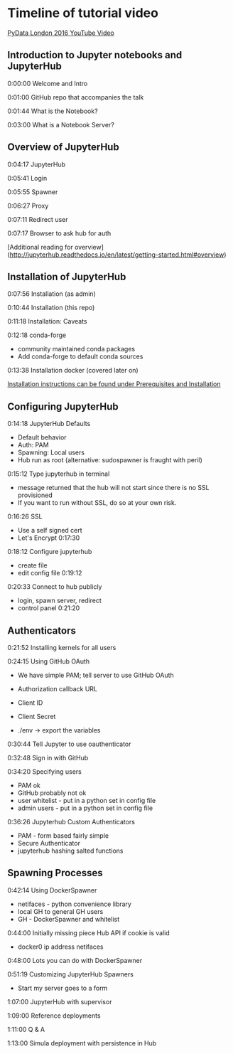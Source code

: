 # Timeline of tutorial video

[PyData London 2016 YouTube Video](https://youtu.be/gSVvxOchT8Y)

## Introduction to Jupyter notebooks and JupyterHub

0:00:00 Welcome and Intro

0:01:00 GitHub repo that accompanies the talk

0:01:44 What is the Notebook?

0:03:00 What is a Notebook Server?

## Overview of JupyterHub

0:04:17 JupyterHub

0:05:41 Login

0:05:55 Spawner

0:06:27 Proxy

0:07:11 Redirect user

0:07:17 Browser to ask hub for auth

[Additional reading for overview] (http://jupyterhub.readthedocs.io/en/latest/getting-started.html#overview)

## Installation of JupyterHub

0:07:56 Installation (as admin)

0:10:44 Installation (this repo)

0:11:18 Installation: Caveats

0:12:18 conda-forge

- community maintained conda packages
- Add conda-forge to default conda sources

0:13:38 Installation docker (covered later on)

[Installation instructions can be found under Prerequisites and Installation](https://github.com/jupyterhub/jupyterhub/blob/master/README.md)

## Configuring JupyterHub

0:14:18 JupyterHub Defaults

- Default behavior
- Auth: PAM
- Spawning: Local users
- Hub run as root (alternative: sudospawner is fraught with peril)

0:15:12 Type jupyterhub in terminal

- message returned that the hub will not start since there is no SSL provisioned
- If you want to run without SSL, do so at your own risk.

0:16:26 SSL

- Use a self signed cert
- Let's Encrypt 0:17:30

0:18:12 Configure jupyterhub

- create file
- edit config file 0:19:12

0:20:33 Connect to hub publicly

- login, spawn server, redirect
- control panel 0:21:20

## Authenticators

0:21:52 Installing kernels for all users

0:24:15 Using GitHub OAuth

- We have simple PAM; tell server to use GitHub OAuth
- Authorization callback URL
- Client ID
- Client Secret

- ./env -> export the variables

0:30:44 Tell Jupyter to use oauthenticator

0:32:48 Sign in with GitHub

0:34:20 Specifying users

- PAM ok
- GitHub probably not ok
- user whitelist - put in a python set in config file
- admin users - put in a python set in config file

0:36:26 Jupyterhub Custom Authenticators

- PAM - form based fairly simple
- Secure Authenticator
- jupyterhub hashing salted functions

## Spawning Processes

0:42:14 Using DockerSpawner

- netifaces - python convenience library
- local GH to general GH users
- GH - DockerSpawner and whitelist

0:44:00 Initially missing piece Hub API if cookie is valid

- docker0 ip address netifaces

0:48:00 Lots you can do with DockerSpawner

0:51:19 Customizing JupyterHub Spawners

- Start my server goes to a form

1:07:00 JupyterHub with supervisor

1:09:00 Reference deployments

1:11:00 Q & A

1:13:00 Simula deployment with persistence in Hub

